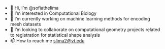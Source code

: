 - 👋 Hi, I’m @sofiathelima
- 💞️ I’m interested in Computational Biology
- 🌱 I’m currently working on machine learning methods for encoding mesh datasets
- 👀 I’m looking to collaborate on computational geometry projects related to registration for statistical shape analysis
- 📫 How to reach me slima2@vt.edu

<!---
sofiathelima/sofiathelima is a ✨ special ✨ repository because its `README.md` (this file) appears on your GitHub profile.
You can click the Preview link to take a look at your changes.
--->
